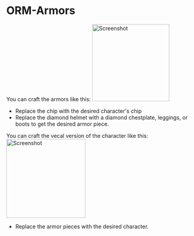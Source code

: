 # ORM-Armors

You can craft the armors like this:
<img width="202" alt="Screenshot" src="https://github.com/OrigamiKing3612/OrigamiKings-Robotics-Mod/assets/115757805/71a14b3d-c172-411f-85b1-0b79ab031f03">
- Replace the chip with the desired character's chip
- Replace the diamond helmet with a diamond chestplate, leggings, or boots to get the desired armor piece.

You can craft the vecal version of the character like this:
<img width="207" alt="Screenshot" src="https://github.com/OrigamiKing3612/OrigamiKings-Robotics-Mod/assets/115757805/409512dc-52e2-46a5-8502-d1969079fb44">
- Replace the armor pieces with the desired character.
